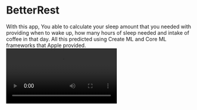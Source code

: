 # BetterRest

With this app, You able to calculate your sleep amount that you needed with providing when to wake up, 
how many hours of sleep needed and intake of coffee in that day.
All this predicted using Create ML and Core ML frameworks that Apple provided.
![watch](/demo.mov)
